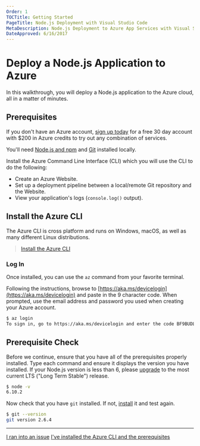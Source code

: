 ```yaml
---
Order: 1
TOCTitle: Getting Started
PageTitle: Node.js Deployment with Visual Studio Code
MetaDescription: Node.js Deployment to Azure App Services with Visual Studio Code
DateApproved: 6/16/2017
---
```


# Deploy a Node.js Application to Azure

In this walkthrough, you will deploy a Node.js application to the Azure cloud, all in a matter of minutes.

## Prerequisites
If you don't have an Azure account, [sign up today](https://azure.microsoft.com/en-us/free/) for a free 30 day account with $200 in Azure credits to try out any combination of services.

You'll need [Node.js and npm](https://nodejs.org/en/download/) and [Git](https://git-scm.com/downloads) installed locally.

Install the Azure Command Line Interface (CLI) which you will use the CLI to do the following:

* Create an Azure Website.
* Set up a deployment pipeline between a local/remote Git repository and the Website.
* View your application's logs (`console.log()` output).

## Install the Azure CLI

The Azure CLI is cross platform and runs on Windows, macOS, as well as many different Linux distributions.

> [Install the Azure CLI](https://docs.microsoft.com/en-us/cli/azure/install-azure-cli)

### Log In

Once installed, you can use the `az` command from your favorite terminal.

Following the instructions, browse to [https://aka.ms/devicelogin](https://aka.ms/devicelogin) and paste in the 9 character code. When prompted, use the email address and password you used when creating your Azure account.

```bash
$ az login
To sign in, go to https://aka.ms/devicelogin and enter the code BF9BUDLGR to authenticate.
```

## Prerequisite Check

Before we continue, ensure that you have all of the prerequisites properly installed. Type each command and ensure it displays the version you have installed. If your Node.js version is less than 6, please [upgrade](https://nodejs.org/en/download/) to the most current LTS ("Long Term Stable") release.

```bash
$ node -v
6.10.2
```

Now check that you have `git` installed. If not, [install](https://git-scm.com/downloads) it and test again.

```bash
$ git --version
git version 2.6.4
```

----
<script>
    function closeReportIssue() {
        $('#surveypopup').remove();
    }

    function reportIssue(tutorial, page) {
        $('body').append('<div id="surveypopup" class="overlay visible"><div class="surveypopup"><div id="surveytitle">Tell us more<a href="javascript:void(0)" onclick="closeReportIssue()">X</a></div><div id="surveydiv"><iframe frameBorder="0" scrolling="0" src="https://www.research.net/r/PWZWZ52?tutorial='+tutorial+'&step='+page+'"></iframe></div></div></div>');  
    }
</script>

<a class="tutorial-feedback-btn" onclick="reportIssue('node-deployment', 'getting-started')" href="javascript:void(0)">I ran into an issue</a> <a class="tutorial-next-btn" href="/tutorials/nodejs-deployment/express">I've installed the Azure CLI and the prerequisites</a>
